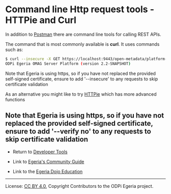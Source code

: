 <!-- SPDX-License-Identifier: CC-BY-4.0 -->
<!-- Copyright Contributors to the ODPi Egeria project 2020. -->

# Command line Http request tools - HTTPie and Curl

In addition to [Postman](Postman.md) there are command line tools for
calling REST APIs.

The command that is most commonly available is **curl**.
It uses commands such as:

```bash
$ curl --insecure -X GET https://localhost:9443/open-metadata/platform-services/users/test/server-platform/origin
ODPi Egeria OMAG Server Platform (version 2.2-SNAPSHOT)
```

Note that Egeria is using https, so if you have not replaced the provided self-signed certificate, ensure to add '--insecure' to any requests 
to skip certificate validation


As an alternative you might like to try [HTTPie](https://httpie.org/) which has more advanced functions

Note that Egeria is using https, so if you have not replaced the provided self-signed certificate, ensure to add '--verify no' to any requests 
to skip certificate validation
----
* Return to [Developer Tools](.)


* Link to [Egeria's Community Guide](../../Community-Guide.md)
* Link to the [Egeria Dojo Education](../../open-metadata-resources/open-metadata-tutorials/egeria-dojo)


----
License: [CC BY 4.0](https://creativecommons.org/licenses/by/4.0/),
Copyright Contributors to the ODPi Egeria project.
